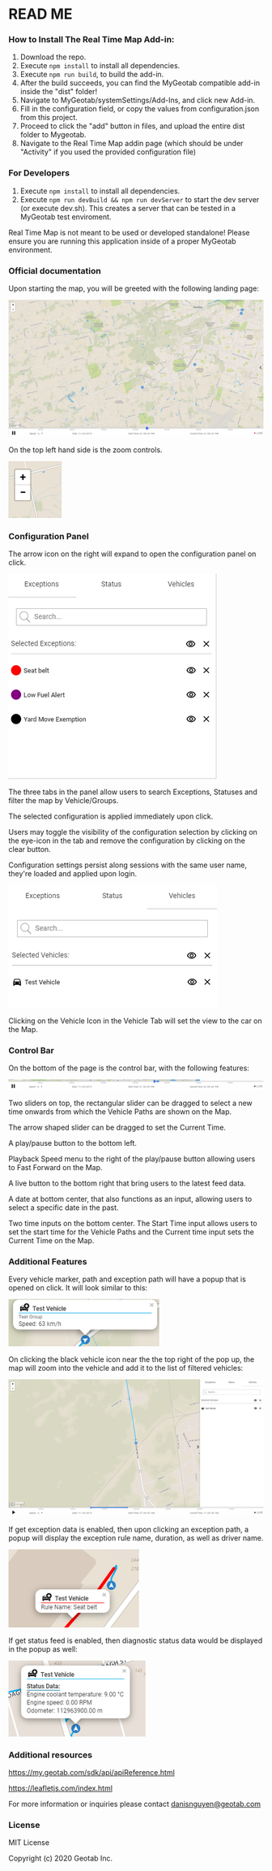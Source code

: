 # READ ME

### How to Install The Real Time Map Add-in:

1. Download the repo.
2. Execute `npm install` to install all dependencies.
3. Execute `npm run build`, to build the add-in.
4. After the build succeeds, you can find the MyGeotab compatible add-in inside the "dist" folder!
5. Navigate to MyGeotab/systemSettings/Add-Ins, and click new Add-in.
6. Fill in the configuration field, or copy the values from configuration.json from this project.
7. Proceed to click the "add" button in files, and upload the entire dist folder to Mygeotab.
8. Navigate to the Real Time Map addin page (which should be under "Activity" if you used the provided configuration file)

### For Developers

1. Execute `npm install` to install all dependencies.
2. Execute `npm run devBuild && npm run devServer` to start the dev server (or execute dev.sh). This creates a server that can be tested in a MyGeotab test enviroment.

Real Time Map is not meant to be used or developed standalone! Please ensure you are running this application inside of a proper MyGeotab environment.

### Official documentation

Upon starting the map, you will be greeted with the following landing page:

<kbd><img src="readme-images/start.png"></kbd>

On the top left hand side is the zoom controls.

<kbd><img src="readme-images/zoomIcon.png"></kbd>

### Configuration Panel

The arrow icon on the right will expand to open the configuration panel on click.

<kbd><img src="readme-images/config12.gif"></kbd>

The three tabs in the panel allow users to search Exceptions, Statuses and filter the map by Vehicle/Groups.

The selected configuration is applied immediately upon click.

Users may toggle the visibility of the configuration selection by clicking on the eye-icon in the tab and remove the configuration by clicking on the clear button.

Configuration settings persist along sessions with the same user name, they're loaded and applied upon login.

<kbd><img src="readme-images/filterCar.png"></kbd>

Clicking on the Vehicle Icon in the Vehicle Tab will set the view to the car on the Map.

### Control Bar

On the bottom of the page is the control bar, with the following features:

<kbd><img src="readme-images/controlBar.png"></kbd>

Two sliders on top, the rectangular slider can be dragged to select a new time onwards from which the Vehicle Paths are shown on the Map.

The arrow shaped slider can be dragged to set the Current Time.

A play/pause button to the bottom left.

Playback Speed menu to the right of the play/pause button allowing users to Fast Forward on the Map.

A live button to the bottom right that bring users to the latest feed data.

A date at bottom center, that also functions as an input, allowing users to select a specific date in the past.

Two time inputs on the bottom center. The Start Time input allows users to set the start time for the Vehicle Paths and the Current time input sets the Current Time on the Map.

### Additional Features

Every vehicle marker, path and exception path will have a popup that is opened on click. It will look similar to this:

<kbd><img src="readme-images/focusCarButton.png"></kbd>


On clicking the black vehicle icon near the the top right of the pop up, the map will zoom into the vehicle and add it to the list of filtered vehicles:

<kbd><img src="readme-images/carFocused.png"></kbd>

If get exception data is enabled, then upon clicking an exception path, a popup will display the exception rule name, duration, as well as driver name.

<kbd><img src="readme-images/exceptionPopup.png"></kbd>

If get status feed is enabled, then diagnostic status data would be displayed in the popup as well:

<kbd><img src="readme-images/CarStatusMarkerPopup.png"></kbd>

### Additional resources

https://my.geotab.com/sdk/api/apiReference.html

https://leafletjs.com/index.html

For more information or inquiries please contact danisnguyen@geotab.com

### License

MIT License

Copyright (c) 2020 Geotab Inc.